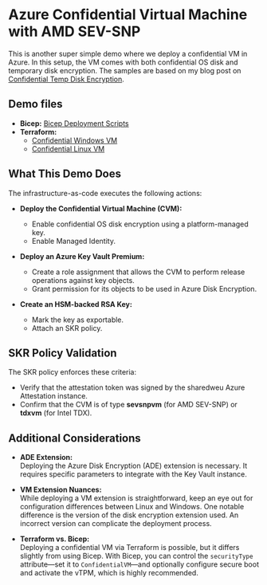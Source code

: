 # Azure Confidential Virtual Machine with AMD SEV-SNP

This is another super simple demo where we deploy a confidential VM in Azure. In this setup, the VM comes with both confidential OS disk and temporary disk encryption. The samples are based on my blog post on [Confidential Temp Disk Encryption](https://thomasvanlaere.com/posts/2023/12/azure-confidential-computing-confidential-temp-disk-encryption/).

## Demo files

- **Bicep:** [Bicep Deployment Scripts](./bicep/)
- **Terraform:**
  - [Confidential Windows VM](./terraform/windows-confidential-vm-temporary-disk-encryption/)
  - [Confidential Linux VM](./terraform/linux-confidential-vm-temporary-disk-encryption/)

## What This Demo Does

The infrastructure-as-code executes the following actions:

- **Deploy the Confidential Virtual Machine (CVM):**
  - Enable confidential OS disk encryption using a platform-managed key.
  - Enable Managed Identity.

- **Deploy an Azure Key Vault Premium:**
  - Create a role assignment that allows the CVM to perform release operations against key objects.
  - Grant permission for its objects to be used in Azure Disk Encryption.

- **Create an HSM-backed RSA Key:**
  - Mark the key as exportable.
  - Attach an SKR policy.

## SKR Policy Validation

The SKR policy enforces these criteria:

- Verify that the attestation token was signed by the sharedweu Azure Attestation instance.
- Confirm that the CVM is of type **sevsnpvm** (for AMD SEV-SNP) or **tdxvm** (for Intel TDX).

## Additional Considerations

- **ADE Extension:**  
  Deploying the Azure Disk Encryption (ADE) extension is necessary. It requires specific parameters to integrate with the Key Vault instance.

- **VM Extension Nuances:**  
  While deploying a VM extension is straightforward, keep an eye out for configuration differences between Linux and Windows. One notable difference is the version of the disk encryption extension used. An incorrect version can complicate the deployment process.

- **Terraform vs. Bicep:**  
  Deploying a confidential VM via Terraform is possible, but it differs slightly from using Bicep. With Bicep, you can control the `securityType` attribute—set it to `ConfidentialVM`—and optionally configure secure boot and activate the vTPM, which is highly recommended.